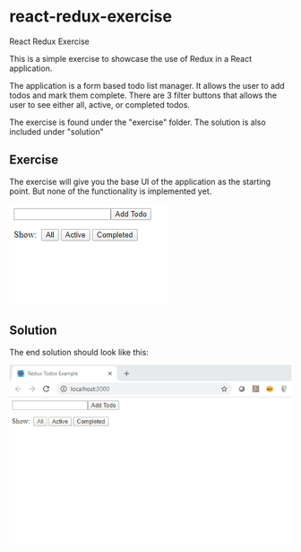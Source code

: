 # react-redux-exercise
React Redux Exercise

This is a simple exercise to showcase the use of Redux in a React application. 

The application is a form based todo list manager. It allows the user to add todos and mark them complete. 
There are 3 filter buttons that allows the user to see either all, active, or completed todos.

The exercise is found under the "exercise" folder. The solution is also included under "solution"


## Exercise

The exercise will give you the base UI of the application as the starting point. But none of the functionality is implemented yet. 

![](images/exercise.PNG)

## Solution

The end solution should look like this:

![](images/solution.gif)


